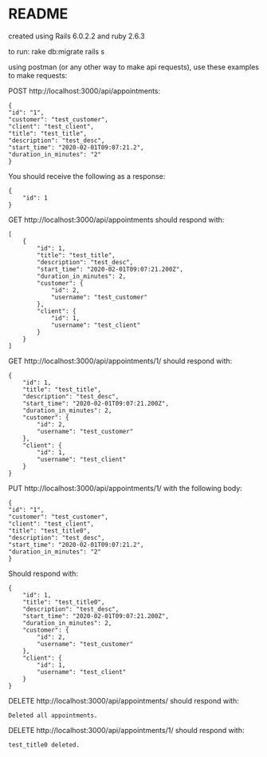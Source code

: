 # README

created using Rails 6.0.2.2 and ruby 2.6.3

to run:
rake db:migrate
rails s

using postman (or any other way to make api requests), use these examples to make requests:

POST http://localhost:3000/api/appointments:

```
{
"id": "1",
"customer": "test_customer",
"client": "test_client",
"title": "test_title",
"description": "test_desc",
"start_time": "2020-02-01T09:07:21.2",
"duration_in_minutes": "2"
}
```

You should receive the following as a response:

```
{
    "id": 1
}
```

GET http://localhost:3000/api/appointments should respond with:

```
[
    {
        "id": 1,
        "title": "test_title",
        "description": "test_desc",
        "start_time": "2020-02-01T09:07:21.200Z",
        "duration_in_minutes": 2,
        "customer": {
            "id": 2,
            "username": "test_customer"
        },
        "client": {
            "id": 1,
            "username": "test_client"
        }
    }
]
```

GET http://localhost:3000/api/appointments/1/ should respond with:

```
{
    "id": 1,
    "title": "test_title",
    "description": "test_desc",
    "start_time": "2020-02-01T09:07:21.200Z",
    "duration_in_minutes": 2,
    "customer": {
        "id": 2,
        "username": "test_customer"
    },
    "client": {
        "id": 1,
        "username": "test_client"
    }
}
```

PUT http://localhost:3000/api/appointments/1/ with the following body:

```
{
"id": "1",
"customer": "test_customer",
"client": "test_client",
"title": "test_title0",
"description": "test_desc",
"start_time": "2020-02-01T09:07:21.2",
"duration_in_minutes": "2"
}
```

Should respond with:

```
{
    "id": 1,
    "title": "test_title0",
    "description": "test_desc",
    "start_time": "2020-02-01T09:07:21.200Z",
    "duration_in_minutes": 2,
    "customer": {
        "id": 2,
        "username": "test_customer"
    },
    "client": {
        "id": 1,
        "username": "test_client"
    }
}
```

DELETE http://localhost:3000/api/appointments/ should respond with:

```
Deleted all appointments.
```

DELETE http://localhost:3000/api/appointments/1/ should respond with:

```
test_title0 deleted.
```
